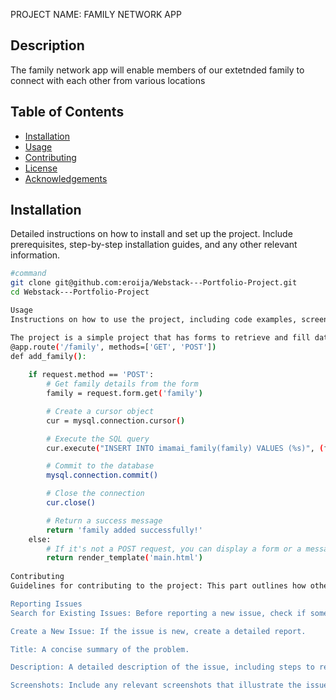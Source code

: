 PROJECT NAME: FAMILY NETWORK APP

## Description
The family network app will enable members of our extetnded family to connect with each other from various locations

## Table of Contents
- [Installation](#installation)
- [Usage](#usage)
- [Contributing](#contributing)
- [License](#license)
- [Acknowledgements](#acknowledgements)

## Installation
Detailed instructions on how to install and set up the project. Include prerequisites, step-by-step installation guides, and any other relevant information.
```bash
#command
git clone git@github.com:eroija/Webstack---Portfolio-Project.git
cd Webstack---Portfolio-Project

Usage 
Instructions on how to use the project, including code examples, screenshots, and any other relevant details.

The project is a simple project that has forms to retrieve and fill data. What a person needs to do is to load the forms and enter informations. S o the app will either send information to the database or retrieve information from the database. For example this route in my app.py file stores data to MySQL database:-
@app.route('/family', methods=['GET', 'POST'])
def add_family():
    
    if request.method == 'POST':
        # Get family details from the form
        family = request.form.get('family')

        # Create a cursor object
        cur = mysql.connection.cursor()

        # Execute the SQL query
        cur.execute("INSERT INTO imamai_family(family) VALUES (%s)", (family,))

        # Commit to the database
        mysql.connection.commit()

        # Close the connection
        cur.close()

        # Return a success message
        return 'family added successfully!'
    else:
        # If it's not a POST request, you can display a form or a message
        return render_template('main.html')
    
Contributing
Guidelines for contributing to the project: This part outlines how others can get involved and contribute to your project. It's essential for creating a collaborative environment and ensuring consistency.

Reporting Issues
Search for Existing Issues: Before reporting a new issue, check if someone else has already reported it to avoid duplicates.

Create a New Issue: If the issue is new, create a detailed report.

Title: A concise summary of the problem.

Description: A detailed description of the issue, including steps to reproduce it, expected behavior, and actual behavior.

Screenshots: Include any relevant screenshots that illustrate the issue.



